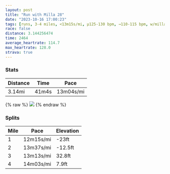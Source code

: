 ```yaml
---
layout: post
title: "Run with Milla 28"
date: "2023-10-16 17:00:23"
tags: [runs, 3-4 miles, <13m15s/mi, μ125-130 bpm, →110-115 bpm, w/milla]
race: false
distance: 3.144256474
time: 2464
average_heartrate: 114.7
max_heartrate: 128.0
strava: true
---
```


### Stats

| Distance | Time | Pace |
|----------|------|------|
|3.14mi|41m4s|13m04s/mi|

{% raw %}
<img src='https://maps.googleapis.com/maps/api/staticmap?maptype=roadmap&path=enc:cfwwFbxsbM?XKEY?C@CRKHa@Dw@XG?CHMBMd@DFd@LPLjArBLNPHN?TJ`@f@\VBCPCJHp@^\\@NIhAUt@UtAOp@Ob@KFS@GFIZS\M^EJVRDRi@~AIb@IL_@~@k@rBWh@SjAE^BFn@TNBTNt@x@dBvA`@TJ@HBBBXFNXTNTXZTHPdAXPR\V`@R\FRPP`@JLbBh@nBd@\P`B`@f@R~@N\LdATr@THHQx@]pAKT]hAIRCBE`@?LD@PCV[x@sCb@cDP]d@?~@VdAj@L?NCj@q@XC`@F`@PT?^NBJ?NEz@G`CG`@K~AG\@NIb@MHGSIq@Ek@?g@YgBaAUiBk@SWCg@Km@MOa@[YKIVGl@K`@IbAMt@m@`BW^e@@?MDq@H_@T_@Jk@v@yBBWWC}A_@uAa@m@WcAS}@a@[Ee@OsBg@_@OKEKOOc@GIq@Sk@UWUw@g@g@QGOOQSOo@][GWMa@a@y@k@eCyAmDaCYOXFr@`@THHD@Hv@f@ZF_@QEIJ[TeBXw@DWZm@B[J_@Vy@RY?WJYb@i@Nq@Nc@FEAQEIQEUMc@KSOKMGKE_@Hg@CUJw@Ba@FUVUNKNCX{@?_@EKYUQWYEk@YMMGSKIYK[YGQBu@JBLMHCDSTq@AWF[BCH?n@PFCN@FDFc@MUOIOEE@QIVWJw@Pk@BSHO&key=AIzaSyC1MId7bFpkLXNAaYhBSTb8jLyiSqzbDtM&size=800x800&markers=color:yellow|label:S|40.75634,-73.99826&markers=color:green|label:F|40.75610000000005,-73.99705000000002'>
{% endraw %}

### Splits

| Mile | Pace | Elevation |
|------|------|-----------|
|1|12m15s/mi|-23ft|
|2|13m37s/mi|-12.5ft|
|3|13m13s/mi|32.8ft|
|4|14m03s/mi|7.9ft|
